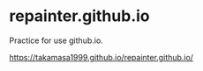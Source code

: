 # repainter.github.io

Practice for use github.io.

https://takamasa1999.github.io/repainter.github.io/
